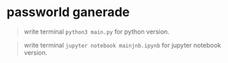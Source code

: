 # passworld ganerade

>write terminal `python3 main.py` for python version.

>write terminal `jupyter notebook mainjnb.ipynb` for jupyter notebook version.
